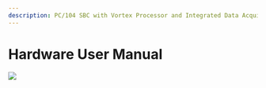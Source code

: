 ```yaml
---
description: PC/104 SBC with Vortex Processor and Integrated Data Acquisition
---
```


# Hardware User Manual

![](broken-reference)
